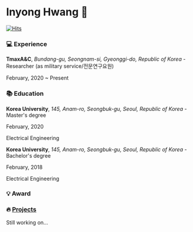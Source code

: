 # Inyong Hwang 👋

[![Hits](https://hits.seeyoufarm.com/api/count/incr/badge.svg?url=https%3A%2F%2Fgithub.com%2Finyong37&count_bg=%2379C83D&title_bg=%2326BED9&icon=&icon_color=%23E7E7E7&title=VISIT&edge_flat=false)](https://hits.seeyoufarm.com)

### :computer: Experience
**TmaxA&C**, *Bundang-gu, Seongnam-si, Gyeonggi-do, Republic of Korea* - Researcher (as military service/전문연구요원)

February, 2020 ~ Present

### :books: Education
**Korea University**, *145, Anam-ro, Seongbuk-gu, Seoul, Republic of Korea* - Master's degree

February, 2020

Electrical Engineering

**Korea University**, *145, Anam-ro, Seongbuk-gu, Seoul, Republic of Korea* - Bachelor's degree

February, 2018

Electrical Engineering

### :bulb: Award

### :fire: [Projects](https://github.com/inyong37/Projects)
Still working on...

<!--
**inyong37/inyong37** is a ✨ _special_ ✨ repository because its `README.md` (this file) appears on your GitHub profile.

Here are some ideas to get you started:

- 🔭 I’m currently working on ...
- 🌱 I’m currently learning ...
- 👯 I’m looking to collaborate on ...
- 🤔 I’m looking for help with ...
- 💬 Ask me about ...
- 📫 How to reach me: ...
- 😄 Pronouns: ...
- ⚡ Fun fact: ...
-->

